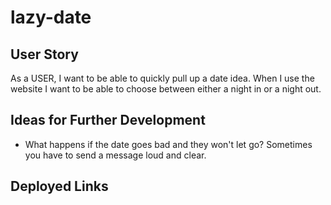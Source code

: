 # lazy-date

## User Story
As a USER, I want to be able to quickly pull up a date idea. When I use the website I want to be able to choose between either a night in or a night out. 

## Ideas for Further Development
- What happens if the date goes bad and they won't let go? Sometimes you have to send a message loud and clear. 

## Deployed Links